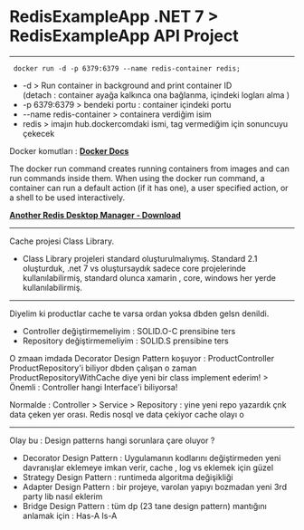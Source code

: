 # RedisExampleApp .NET 7    > RedisExampleApp API Project

-----------------------------------------------------------------------------------------------

<code> docker run -d -p 6379:6379 --name redis-container redis; </code>


- -d  > Run container in background and print container ID    
     (detach : container ayağa kalkınca ona bağlanma, içindeki logları alma )
- -p 6379:6379 > bendeki portu : container içindeki portu
- --name  redis-container > containera verdiğim isim
- redis > imajın hub.dockercomdaki ismi, tag vermediğim için sonuncuyu çekecek

Docker komutları :  **[Docker Docs](https://docs.docker.com/engine/reference/commandline/run/)**

The docker run command creates running containers from images and can run commands inside them. When using the docker run command, a container can run a default action (if it has one), a user specified action, or a shell to be used interactively.


**[Another Redis Desktop Manager  - Download](https://github.com/qishibo/AnotherRedisDesktopManager/releases)**


------------------------------------------------------------------

Cache projesi Class Library.

* Class Library projeleri standard oluşturulmalıymış. Standard 2.1 oluşturduk, .net 7 vs oluştursaydık sadece core projelerinde kullanılabilirmiş,  standard olunca xamarin , core, windows her yerde kullanılabilirmiş.

------------------------------------------------------------------

Diyelim ki productlar cache te varsa ordan yoksa dbden gelsn denildi.

- Controller değiştirmemeliyim : SOLID.O-C prensibine ters
-  Repository değiştirmemeliyim : SOLID.S prensibine ters


O zmaan imdada Decorator Design Pattern koşuyor : ProductController ProductRepository'i biliyor dbden çalışan o zaman ProductRepositoryWithCache diye yeni bir class implement ederim!   > Önemli : Controller hangi Interface'i biliyorsa!

Normalde : Controller > Service > Repository : yine yeni repo yazardık çnk data çeken yer orası. Redis nosql ve data çekiyor cache olayı o

------------------------------------------------------------------

Olay bu : Design patterns hangi sorunlara çare oluyor ?

- Decorator Design Pattern  : Uygulamanın kodlarını değiştirmeden yeni davranışlar eklemeye imkan verir, cache , log vs eklemek için güzel
- Strategy Design Pattern : runtimeda algoritma değişikliği
- Adapter Design Pattern : bir projeye, varolan yapıyı bozmadan  yeni 3rd party lib nasıl eklerim
- Bridge Design Pattern : tüm dp (23 tane design pattern) mantığını anlamak için : Has-A Is-A
